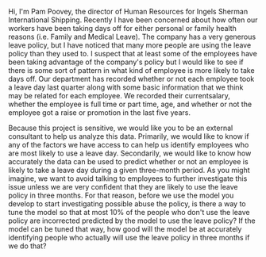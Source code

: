 Hi, I'm Pam Poovey, the director of Human Resources for Ingels Sherman International Shipping. Recently I have been concerned about how often our workers have been taking days off for either personal or family health reasons (i.e. Family and Medical Leave). The company has a very generous leave policy, but I have noticed that many more people are using the leave policy than they used to. I suspect that at least some of the employees have been taking advantage of the company's policy but I would like to see if there is some sort of pattern in what kind of employee is more likely to take days off. Our department has recorded whether or not each employee took a leave day last quarter along with some basic information that we think may be related for each employee. We recorded their currentsalary, whether the employee is full time or part time, age, and whether or not the employee got a raise or promotion in the last five years. 

Because this project is sensitive, we would like you to be an external consultant to help us analyze this data. Primarily, we would like to know if any of the factors we have access to can help us identify employees who are most likely to use a leave day. Secondarily, we would like to know how accurately the data can be used to predict whether or not an employee is likely to take a leave day during a given three-month period. As you might imagine, we want to avoid talking to employees to further investigate this issue unless we are very confident that they are likely to use the leave policy in three months. For that reason, before we use the model you develop to start investigating possible abuse the policy, is there a way to tune the model so that at most 10% of the people who don't use the leave policy are incorrected predicted by the model to use the leave policy? If the model can be tuned that way, how good will the model be at accurately identifying people who actually will use the leave policy in three months if we do that?
